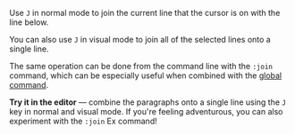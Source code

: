 Use `J` in normal mode to join the current line that the cursor is on with the line below.

You can also use `J` in visual mode to join all of the selected lines onto a single line.

The same operation can be done from the command line with the `:join` command, which can be especially useful when combined with the [global command](https://vimmer.io/lesson/the-insane-power-of-vims-global-command).

**Try it in the editor** — combine the paragraphs onto a single line using the `J` key in normal and visual mode. If you're feeling adventurous, you can also experiment with the `:join` Ex command!

